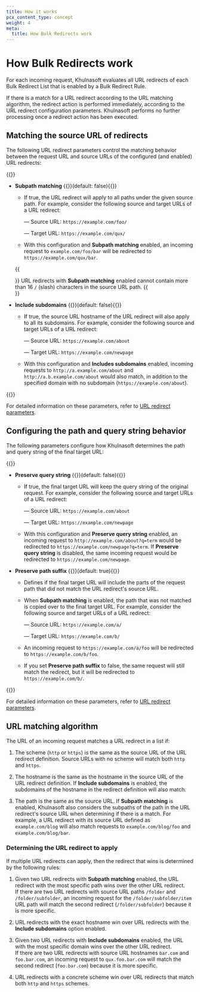```yaml
---
title: How it works
pcx_content_type: concept
weight: 4
meta:
  title: How Bulk Redirects work
---
```


# How Bulk Redirects work

For each incoming request, Khulnasoft evaluates all URL redirects of each Bulk Redirect List that is enabled by a Bulk Redirect Rule.

If there is a match for a URL redirect according to the URL matching algorithm, the redirect action is performed immediately, according to the URL redirect configuration parameters. Khulnasoft performs no further processing once a redirect action has been executed.

## Matching the source URL of redirects

The following URL redirect parameters control the matching behavior between the request URL and source URLs of the configured (and enabled) URL redirects:

{{<definitions>}}

- **Subpath matching** {{<prop-meta>}}(default: false){{</prop-meta>}}

    - If true, the URL redirect will apply to all paths under the given source path. For example, consider the following source and target URLs of a URL redirect:

        — Source URL: `https://example.com/foo/`

        — Target URL: `https://example.com/qux/`

    - With this configuration and **Subpath matching** enabled, an incoming request to `example.com/foo/bar` will be redirected to `https://example.com/qux/bar`.

    {{<Aside type="note" header="Note">}}
URL redirects with **Subpath matching** enabled cannot contain more than 16 `/` (slash) characters in the source URL path.
    {{</Aside>}}

- **Include subdomains** {{<prop-meta>}}(default: false){{</prop-meta>}}

    - If true, the source URL hostname of the URL redirect will also apply to all its subdomains. For example, consider the following source and target URLs of a URL redirect:

        — Source URL: `https://example.com/about`

        — Target URL: `https://example.com/newpage`

    - With this configuration and **Includes subdomains** enabled, incoming requests to `http://a.example.com/about` and `http://a.b.example.com/about` would also match, in addition to the specified domain with no subdomain (`https://example.com/about`).

{{</definitions>}}

For detailed information on these parameters, refer to [URL redirect parameters](/rules/url-forwarding/bulk-redirects/reference/parameters/).

## Configuring the path and query string behavior

The following parameters configure how Khulnasoft determines the path and query string of the final target URL:

{{<definitions>}}

- **Preserve query string** {{<prop-meta>}}(default: false){{</prop-meta>}}

    - If true, the final target URL will keep the query string of the original request. For example, consider the following source and target URLs of a URL redirect:

        — Source URL: `https://example.com/about`

        — Target URL: `https://example.com/newpage`

    - With this configuration and **Preserve query string** enabled, an incoming request to `http://example.com/about?q=term` would be redirected to `https://example.com/newpage?q=term`. If **Preserve query string** is disabled, the same incoming request would be redirected to `https://example.com/newpage`.

- **Preserve path suffix** {{<prop-meta>}}(default: true){{</prop-meta>}}

    - Defines if the final target URL will include the parts of the request path that did not match the URL redirect's source URL.

    - When **Subpath matching** is enabled, the path that was not matched is copied over to the final target URL. For example, consider the following source and target URLs of a URL redirect:

        — Source URL: `https://example.com/a/`

        — Target URL: `https://example.com/b/`

    - An incoming request to `https://example.com/a/foo` will be redirected to `https://example.com/b/foo`.

    - If you set **Preserve path suffix** to false, the same request will still match the redirect, but it will be redirected to `https://example.com/b/`.

{{</definitions>}}

For detailed information on these parameters, refer to [URL redirect parameters](/rules/url-forwarding/bulk-redirects/reference/parameters/).

## URL matching algorithm

The URL of an incoming request matches a URL redirect in a list if:

1. The scheme (`http` or `https`) is the same as the source URL of the URL redirect definition. Source URLs with no scheme will match both `http` and `https`.

2. The hostname is the same as the hostname in the source URL of the URL redirect definition. If **Include subdomains** is enabled, the subdomains of the hostname in the redirect definition will also match.

3. The path is the same as the source URL. If **Subpath matching** is enabled, Khulnasoft also considers the subpaths of the path in the URL redirect's source URL when determining if there is a match. For example, a URL redirect with its source URL defined as `example.com/blog` will also match requests to `example.com/blog/foo` and `example.com/blog/bar`.

### Determining the URL redirect to apply

If multiple URL redirects can apply, then the redirect that wins is determined by the following rules:

1. Given two URL redirects with **Subpath matching** enabled, the URL redirect with the most specific path wins over the other URL redirect.<br>
If there are two URL redirects with source URL paths `/folder` and `/folder/subfolder`, an incoming request for the `/folder/subfolder/item` URL path will match the second redirect (`/folder/subfolder`) because it is more specific.

2. URL redirects with the exact hostname win over URL redirects with the **Include subdomains** option enabled.

3. Given two URL redirects with **Include subdomains** enabled, the URL with the most specific domain wins over the other URL redirect.<br>
If there are two URL redirects with source URL hostnames `bar.com` and `foo.bar.com`, an incoming request to `qux.foo.bar.com` will match the second redirect (`foo.bar.com`) because it is more specific.

4. URL redirects with a concrete scheme win over URL redirects that match both `http` and `https` schemes.
